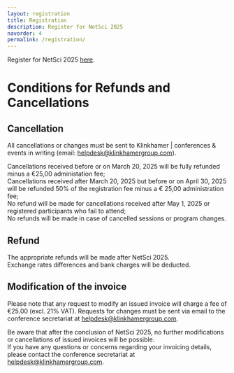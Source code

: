 ```yaml
---
layout: registration
title: Registration
description: Register for NetSci 2025
navorder: 4
permalink: /registration/
---
```



Register for NetSci 2025 [here](https://insight.klinkhamergroup.com/netsci2025/login).


# Conditions for Refunds and Cancellations

## Cancellation

All cancellations or changes must be sent to Klinkhamer | conferences & events in writing (email: helpdesk@klinkhamergroup.com).  

Cancellations received before or on March 20, 2025 will be fully refunded minus a €25,00 administation fee;  
Cancellations received after March 20, 2025 but before or on April 30, 2025 will be refunded 50% of the registration fee minus a € 25,00 administration fee;  
No refund will be made for cancellations received after May 1, 2025 or registered participants who fail to attend;  
No refunds will be made in case of cancelled sessions or program changes.  

## Refund
The appropriate refunds will be made after NetSci 2025.  
Exchange rates differences and bank charges will be deducted.  

## Modification of the invoice
Please note that any request to modify an issued invoice will charge a fee of €25.00 (excl. 21% VAT). Requests for changes must be sent via email to the conference secretariat at helpdesk@klinkhamergroup.com.  

Be aware that after the conclusion of NetSci 2025, no further modifications or cancellations of issued invoices will be possible.  
If you have any questions or concerns regarding your invoicing details, please contact the conference secretariat at helpdesk@klinkhamergroup.com.
